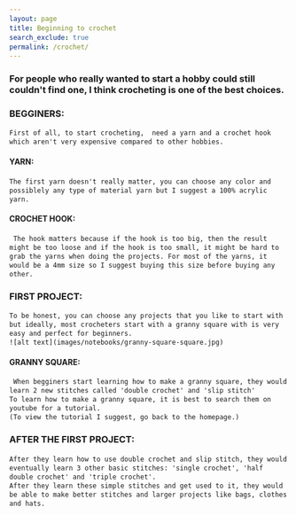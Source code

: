 ```yaml
---
layout: page 
title: Beginning to crochet
search_exclude: true
permalink: /crochet/
---
```

### For people who really wanted to start a hobby could still couldn't find one, I think crocheting is one of the best choices. 

### BEGGINERS:
    First of all, to start crocheting,  need a yarn and a crochet hook which aren't very expensive compared to other hobbies.

#### YARN:
    The first yarn doesn't really matter, you can choose any color and possiblely any type of material yarn but I suggest a 100% acrylic yarn.

#### CROCHET HOOK:
     The hook matters because if the hook is too big, then the result might be too loose and if the hook is too small, it might be hard to grab the yarns when doing the projects. For most of the yarns, it would be a 4mm size so I suggest buying this size before buying any other.

### FIRST PROJECT:
    To be honest, you can choose any projects that you like to start with but ideally, most crocheters start with a granny square with is very easy and perfect for beginners. 
    ![alt text](images/notebooks/granny-square-square.jpg)

#### GRANNY SQUARE:
     When begginers start learning how to make a granny square, they would learn 2 new stitches called 'double crochet' and 'slip stitch'
    To learn how to make a granny square, it is best to search them on youtube for a tutorial.
    (To view the tutorial I suggest, go back to the homepage.)

### AFTER THE FIRST PROJECT:
    After they learn how to use double crochet and slip stitch, they would eventually learn 3 other basic stitches: 'single crochet', 'half double crochet' and 'triple crochet'. 
    After they learn these simple stitches and get used to it, they would be able to make better stitches and larger projects like bags, clothes and hats.